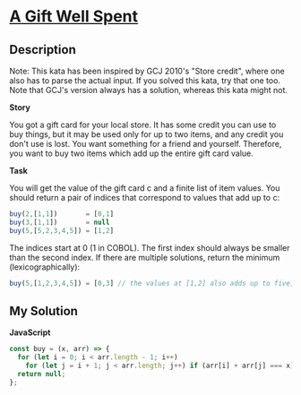 # [A Gift Well Spent](https://www.codewars.com/kata/54554846126a002d5b000854)

## Description

Note: This kata has been inspired by GCJ 2010's "Store credit", where one also has to parse the actual input. If you solved this kata, try that one too. Note that GCJ's version always has a solution, whereas this kata might not.

**Story**

You got a gift card for your local store. It has some credit you can use to buy things, but it may be used only for up to two items, and any credit you don't use is lost. You want something for a friend and yourself. Therefore, you want to buy two items which add up the entire gift card value.

**Task**

You will get the value of the gift card c and a finite list of item values. You should return a pair of indices that correspond to values that add up to c:

```js
buy(2,[1,1])       = [0,1]
buy(3,[1,1])       = null
buy(5,[5,2,3,4,5]) = [1,2]
```

The indices start at 0 (1 in COBOL). The first index should always be smaller than the second index. If there are multiple solutions, return the minimum (lexicographically):

```js
buy(5,[1,2,3,4,5]) = [0,3] // the values at [1,2] also adds up to five, but [0,3] < [1,2]
```

## My Solution

**JavaScript**

```js
const buy = (x, arr) => {
  for (let i = 0; i < arr.length - 1; i++)
    for (let j = i + 1; j < arr.length; j++) if (arr[i] + arr[j] === x) return [i, j];
  return null;
};
```
